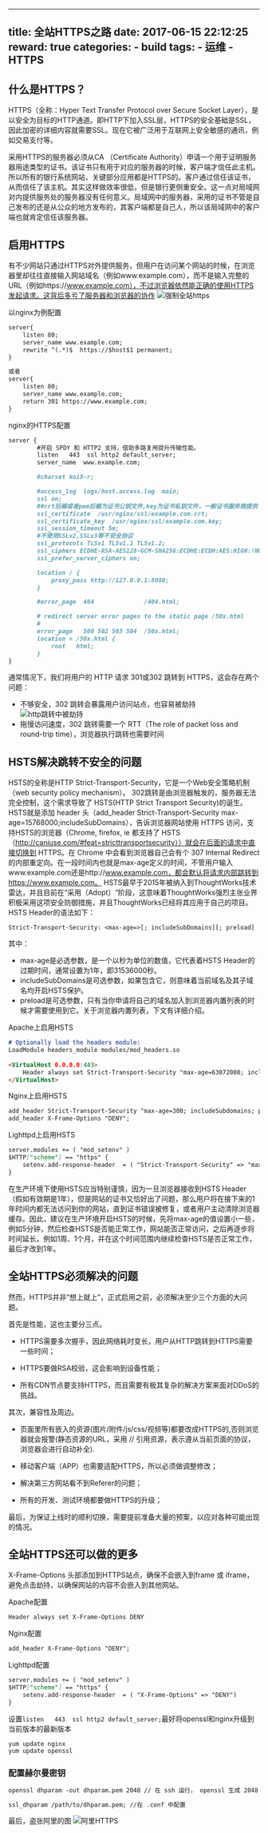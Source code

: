 
---
title: 全站HTTPS之路
date: 2017-06-15 22:12:25
reward: true
categories:
    - build
tags:
    - 运维
    - HTTPS
---

## 什么是HTTPS？
HTTPS（全称：Hyper Text Transfer Protocol over Secure Socket Layer），是以安全为目标的HTTP通道。即HTTP下加入SSL层，HTTPS的安全基础是SSL，因此加密的详细内容就需要SSL。现在它被广泛用于互联网上安全敏感的通讯，例如交易支付等。

采用HTTPS的服务器必须从CA （Certificate Authority）申请一个用于证明服务器用途类型的证书。该证书只有用于对应的服务器的时候，客户端才信任此主机。所以所有的银行系统网站，关键部分应用都是HTTPS的。客户通过信任该证书，从而信任了该主机。其实这样做效率很低，但是银行更侧重安全。这一点对局域网对内提供服务处的服务器没有任何意义。局域网中的服务器，采用的证书不管是自己发布的还是从公众的地方发布的，其客户端都是自己人，所以该局域网中的客户端也就肯定信任该服务器。

## 启用HTTPS
有不少网站只通过HTTPS对外提供服务，但用户在访问某个网站的时候，在浏览器里却往往直接输入网站域名（例如www.example.com），而不是输入完整的URL（例如https://www.example.com），不过浏览器依然能正确的使用HTTPS发起请求。这背后多亏了服务器和浏览器的协作
![强制全站https](http://oqcey66z7.bkt.clouddn.com/public/resource/http-https.png)

以nginx为例配置
```markdown
server{
    listen 80;
    server_name www.example.com;
    rewrite ^(.*)$  https://$host$1 permanent;
}

或者
server{
    listen 80;
    server_name www.example.com;
    return 301 https://www.example.com;
}

```
<!--more-->
nginx的HTTPS配置
```markdown
server {
        #开启 SPDY 和 HTTP2 支持，借助多路复用提升传输性能。
        listen   443  ssl http2 default_server;
        server_name  www.example.com;

        #charset koi8-r;

        #access_log  logs/host.access.log  main;
        ssl on;
        ##crt后缀或者pem后缀为证书公钥文件,key为证书私钥文件，一般证书服务商提供
        ssl_certificate  /usr/nginx/ssl/example.com.crt;
        ssl_certificate_key  /usr/nginx/ssl/example.com.key;
        ssl_session_timeout 5m;
        #不使用SSLv2,SSLv3等不安全协议
        ssl_protocols TLSv1 TLSv1.1 TLSv1.2;
        ssl_ciphers ECDHE-RSA-AES128-GCM-SHA256:ECDHE:ECDH:AES:HIGH:!NULL:!aNULL:!MD5:!ADH:!RC4;
        ssl_prefer_server_ciphers on;

        location / {
            proxy_pass http://127.0.0.1:8080;
        }

        #error_page  404              /404.html;

        # redirect server error pages to the static page /50x.html
        #
        error_page   500 502 503 504  /50x.html;
        location = /50x.html {
            root   html;
        }
}
```
通常情况下，我们将用户的 HTTP 请求 301或302 跳转到 HTTPS，这会存在两个问题：
* 不够安全，302 跳转会暴露用户访问站点，也容易被劫持
![http跳转中被劫持](http://oqcey66z7.bkt.clouddn.com/public/resource/http-unsafe.png)
* 拖慢访问速度，302 跳转需要一个 RTT（The role of packet loss and round-trip time），浏览器执行跳转也需要时间

## HSTS解决跳转不安全的问题
HSTS的全称是HTTP Strict-Transport-Security，它是一个Web安全策略机制（web security policy mechanism）。
302跳转是由浏览器触发的，服务器无法完全控制，这个需求导致了 HSTS(HTTP Strict Transport Security)的诞生。
HSTS就是添加 header 头（add_header Strict-Transport-Security max-age=15768000;includeSubDomains），告诉浏览器网站使用 HTTPS 访问，支持HSTS的浏览器（Chrome, firefox, ie 都支持了 HSTS（http://caniuse.com/#feat=stricttransportsecurity））就会在后面的请求中直接切换到 HTTPS。在 Chrome 中会看到浏览器自己会有个 307 Internal Redirect 的内部重定向。在一段时间内也就是max-age定义的时间，不管用户输入www.example.com还是http://www.example.com，都会默认将请求内部跳转到https://www.example.com。
HSTS最早于2015年被纳入到ThoughtWorks技术雷达，并且目前在“采用（Adopt）“阶段，这意味着ThoughtWorks强烈主张业界积极采用这项安全防御措施，并且ThoughtWorks已经将其应用于自己的项目。
HSTS Header的语法如下：

```
Strict-Transport-Security: <max-age=>[; includeSubDomains][; preload]
```
其中：

* max-age是必选参数，是一个以秒为单位的数值，它代表着HSTS Header的过期时间，通常设置为1年，即31536000秒。
* includeSubDomains是可选参数，如果包含它，则意味着当前域名及其子域名均开启HSTS保护。
* preload是可选参数，只有当你申请将自己的域名加入到浏览器内置列表的时候才需要使用到它。关于浏览器内置列表，下文有详细介绍。

Apache上启用HSTS
```markdown
# Optionally load the headers module:
LoadModule headers_module modules/mod_headers.so
 
<VirtualHost 0.0.0.0:443>
    Header always set Strict-Transport-Security "max-age=63072000; includeSubdomains; preload"
</VirtualHost>
```

Nginx上启用HSTS
```markdown
add_header Strict-Transport-Security "max-age=300; includeSubdomains; preload";
add_header X-Frame-Options "DENY";
```
Lighttpd上启用HSTS
```markdown
server.modules += ( "mod_setenv" )
$HTTP["scheme"] == "https" {
    setenv.add-response-header  = ( "Strict-Transport-Security" => "max-age=63072000; includeSubdomains; preload")
}
```

在生产环境下使用HSTS应当特别谨慎，因为一旦浏览器接收到HSTS Header（假如有效期是1年），但是网站的证书又恰好出了问题，那么用户将在接下来的1年时间内都无法访问到你的网站，直到证书错误被修复，或者用户主动清除浏览器缓存。因此，建议在生产环境开启HSTS的时候，先将max-age的值设置小一些，例如5分钟，然后检查HSTS是否能正常工作，网站能否正常访问，之后再逐步将时间延长，例如1周、1个月，并在这个时间范围内继续检查HSTS是否正常工作，最后才改到1年。

## 全站HTTPS必须解决的问题

然而，HTTPS并非“想上就上”，正式启用之前，必须解决至少三个方面的大问题。

首先是性能，这也主要分三点。

* HTTPS需要多次握手，因此网络耗时变长，用户从HTTP跳转到HTTPS需要一些时间；

* HTTPS要做RSA校验，这会影响到设备性能；

* 所有CDN节点要支持HTTPS，而且需要有极其复杂的解决方案来面对DDoS的挑战。

其次，兼容性及周边。

* 页面里所有嵌入的资源(图片/附件/js/css/视频等)都要改成HTTPS的,否则浏览器就会报警(静态资源的URL，采用 // 引用资源，表示遵从当前页面的协议，浏览器会进行自动补全).

* 移动客户端（APP）也需要适配HTTPS，所以必须做调整修改；

* 解决第三方网站看不到Referer的问题；

* 所有的开发、测试环境都要做HTTPS的升级；

最后，为保证上线时的顺利切换，需要提前准备大量的预案，以应对各种可能出现的情况。

## 全站HTTPS还可以做的更多

X-Frame-Options 头部添加到HTTPS站点，确保不会嵌入到frame 或 iframe，避免点击劫持，以确保网站的内容不会嵌入到其他网站。

Apache配置
```markdown
Header always set X-Frame-Options DENY
```

Nginx配置
```markdown
add_header X-Frame-Options "DENY";
```
Lighttpd配置
```markdown
server.modules += ( "mod_setenv" )
$HTTP["scheme"] == "https" {
    setenv.add-response-header  = ( "X-Frame-Options" => "DENY")
}
```

设置``listen   443  ssl http2 default_server;``最好将openssl和nginx升级到当前版本的最新版本

```markdown
yum update nginx
yum update openssl
```

### 配置赫尔曼密钥

```markdown
openssl dhparam -out dhparam.pem 2048 // 在 ssh 运行， openssl 生成 2048 位的密钥而不是当作参数写入 nginx.conf 文件。

ssl_dhparam /path/to/dhparam.pem; //在 .conf 中配置
```



最后，盗张阿里的图
![阿里HTTPS](http://oqcey66z7.bkt.clouddn.com/public/resource/alibaba-https.jpeg)